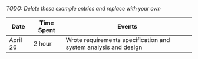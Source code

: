 *TODO: Delete these example entries and replace with your own*

| Date     | Time Spent | Events
|----------|------------|--------------------
| April 26 | 2 hour     | Wrote requirements specification and system analysis and design
